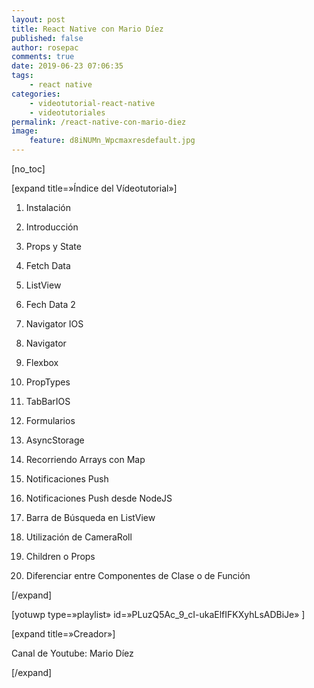 ```yaml
---
layout: post
title: React Native con Mario Díez
published: false
author: rosepac
comments: true
date: 2019-06-23 07:06:35
tags:
    - react native
categories:
    - videotutorial-react-native
    - videotutoriales
permalink: /react-native-con-mario-diez
image:
    feature: d8iNUMn_Wpcmaxresdefault.jpg
---
```

[no_toc]
  
[expand title=&#187;Índice del Vídeotutorial&#187;]
  
1. Instalación
  
2. Introducción
  
3. Props y State
  
4. Fetch Data
  
5. ListView
  
6. Fech Data 2
  
7. Navigator IOS
  
8. Navigator
  
9. Flexbox
  
10. PropTypes
  
11. TabBarIOS
  
12. Formularios
  
13. AsyncStorage
  
14. Recorriendo Arrays con Map
  
15. Notificaciones Push
  
16. Notificaciones Push desde NodeJS
  
17. Barra de Búsqueda en ListView
  
18. Utilización de CameraRoll
  
19. Children o Props
  
20. Diferenciar entre Componentes de Clase o de Función
  
[/expand]

[yotuwp type=&#187;playlist&#187; id=&#187;PLuzQ5Ac\_9\_cI-ukaElfIFKXyhLsADBiJe&#187; ]

[expand title=&#187;Creador&#187;]
  
Canal de Youtube: Mario Díez
  
[/expand]